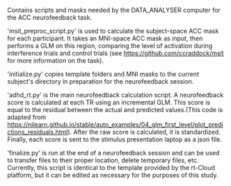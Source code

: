 Contains scripts and masks needed by the DATA_ANALYSER computer for the ACC neurofeedback task.

'msit_preproc_script.py' is used to calculate the subject-space ACC mask for each participant. It takes an MNI-space ACC mask as input, then performs a GLM on this region, comparing the level of activation during interference trials and control trials (see https://github.com/ccraddock/msit for more information on the task). 

'initialize.py' copies template folders and MNI masks to the current subject's directory in preparation for the neurofeedback session. 

'adhd_rt.py' is the main neurofeedback calculation script. A neurofeedback score is calculated at each TR using an incremental GLM. This score is equal to the residual between the actual and predicted values.(This code is adapted from https://nilearn.github.io/stable/auto_examples/04_glm_first_level/plot_predictions_residuals.html). After the raw score is calculated, it is standardized. Finally, each score is sent to the stimulus presentation laptop as a json file.

'finalize.py' is run at the end of a neurofeedback session and can be used to transfer files to their proper location, delete temporary files, etc. Currently, this script is identical to the template provided by the rt-Cloud platform, but it can be edited as necessary for the purposes of this study.
